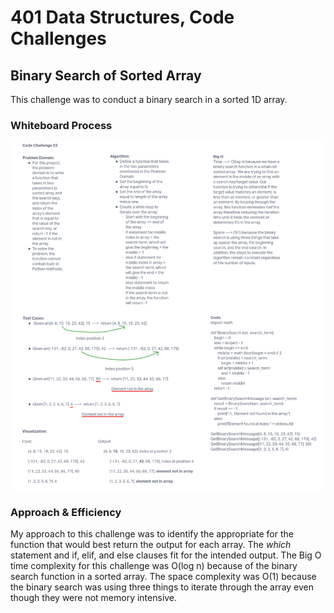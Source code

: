 # 401 Data Structures, Code Challenges

## Binary Search of Sorted Array

This challenge was to conduct a binary search in a sorted 1D array.

### Whiteboard Process

![Whiteboard image](./array-binary-search.png)

### Approach & Efficiency

My approach to this challenge was to identify the appropriate for the function that would best return the output for each array. The _which_ statement and if, elif, and else clauses fit for the intended output. The Big O time complexity for this challenge was O(log n) because of the binary search function in a sorted array. The space complexity was O(1) because the binary search was using three things to iterate through the array even though they were not memory intensive.

